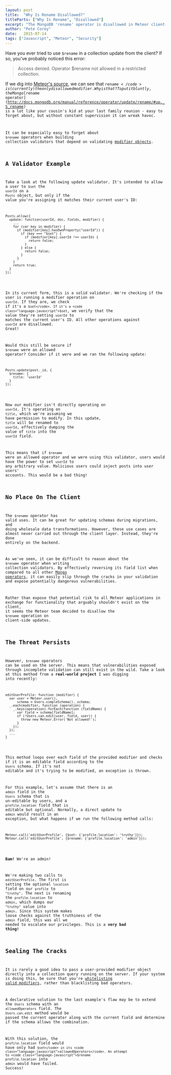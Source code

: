 ```yaml
---
layout: post
title:  "Why Is Rename Disallowed?"
titleParts: ["Why Is Rename", "Disallowed"]
excerpt: "The MongoDB 'rename' operator is disallowed in Meteor client-side queries. Let's explore why that may be."
author: "Pete Corey"
date:   2015-07-14
tags: ["Javascript", "Meteor", "Security"]
---
```


Have you ever tried to use <code class="language-javascript">$rename</code> in a collection update from the client? If so, you've probably noticed this error:

> Access denied. Operator $rename not allowed in a restricted collection.

If we dig into [Meteor's source](https://github.com/meteor/meteor/blob/85ca501b7cf53df31e634fe70f5ce542c75298c7/packages/mongo/collection.js#L1082-L1091), we can see that <code class="language-javascript">$rename</code> is (currently) the only disallowed modifier. Why is that? To put it bluntly, the Mongo [$rename operator](http://docs.mongodb.org/manual/reference/operator/update/rename/#up._S_rename) is a lot like your cousin's kid at your last family reunion - easy to forget about, but without constant supervision it can wreak havoc.

It can be especially easy to forget about <code class="language-javascript">$rename</code> operators when building collection validators that depend on validating [modifier objects](http://docs.meteor.com/#/full/modifiers).

## A Validator Example

Take a look at the following update validator. It's intended to allow a user to <code class="language-javascript">$set</code> the <code class="language-javascript">userId</code> on a <code class="language-javascript">Posts</code> object, but only if the value you're assigning it matches their current user's ID:

<pre class="language-javascript"><code class="language-javascript">Posts.allow({
  update: function(userId, doc, fields, modifier) {
    ...
    for (var key in modifier) {
      if (modifier[key].hasOwnProperty("userId")) {
        if (key === "$set") {
          if (modifier[key].userId !== userId) {
            return false;
          }
        } else {
          return false;
        }
      }
    }
    return true;
  }
});
</code></pre>

In its current form, this is a solid validator. We're checking if the user is running a modifier operation on <code class="language-javascript">userId</code>. If they are, we check if it's a <code class="language-javascript">$set</code>. If it's a <code class="language-javascript">$set</code>, we verify that the value they're setting <code class="language-javascript">userId</code> to matches the current user's ID. All other operations against <code class="language-javascript">userId</code> are disallowed. Great!

Would this still be secure if <code class="language-javascript">$rename</code> were an allowed operator? Consider if it were and we ran the following update:

<pre class="language-javascript"><code class="language-javascript">Posts.update(post._id, {
  $rename: {
    title: 'userId'
  }
});
</code></pre>

Now our modifier isn't directly operating on <code class="language-javascript">userId</code>. It's operating on <code class="language-javascript">title</code>, which we're assuming we have permission to modify. In this update, <code class="language-javascript">title</code> will be renamed to <code class="language-javascript">userId</code>, effectively dumping the value of <code class="language-javascript">title</code> into the <code class="language-javascript">userId</code> field.

This means that if <code class="language-javascript">$rename</code> were an allowed operator and we were using this validator, users would have the power to set <code class="language-javascript">userId</code> to any arbitrary value. Malicious users could inject posts into user users' accounts. This would be a bad thing!

## No Place On The Client

The <code class="language-javascript">$rename</code> operator has valid uses. It can be great for updating schemas during migrations, and doing wholesale data transformations. However, these use cases are almost never carried out through the client layer. Instead, they're done entirely on the backend.

As we've seen, it can be difficult to reason about the <code class="language-javascript">$rename</code> operator when writing collection validators. By effectively reversing its field list when compared to all other [Mongo operators](http://docs.mongodb.org/manual/reference/operator/update/), it can easily slip through the cracks in your validation and expose potentially dangerous vulnerabilities.

Rather than expose that potential risk to all Meteor applications in exchange for functionality that arguably shouldn't exist on the client, it seems the Meteor team decided to disallow the <code class="language-javascript">$rename</code> operation on client-side updates.

## The Threat Persists

However, <code class="language-javascript">$rename</code> operators can be used on the server. This means that vulnerabilities exposed through incomplete validation can still exist in the wild. Take a look at this method from a __real-world project__ I was digging into recently:

<pre class="language-javascript"><code class="language-javascript">editUserProfile: function (modifier) {
  var user = Meteor.user(),
      schema = Users.simpleSchema()._schema;
  _.each(modifier, function (operation) {
    _.keys(operation).forEach(function (fieldName) {
      var field = schema[fieldName];
      if (!Users.can.edit(user, field, user)) {
        throw new Meteor.Error('Not allowed!');
      }
    });
  });
  ...
}
</code></pre>

This method loops over each field of the provided modifier and checks if it is an editable field according to the <code class="language-javascript">Users</code> schema. If it's not editable and it's trying to be modified, an exception is thrown.

For this example, let's assume that there is an <code class="language-javascript">admin</code> field in the <code class="language-javascript">Users</code> schema that is un-editable by users, and a <code class="language-javascript">profile.location</code> field that is editable but optional. Normally, a direct update to <code class="language-javascript">admin</code> would result in an exception, but what happens if we run the following method calls:

<pre class="language-javascript"><code class="language-javascript">Meteor.call('editUserProfile', {$set: {'profile.location': 'truthy'}});
Meteor.call('editUserProfile', {$rename: {'profile.location': 'admin'}});
</code></pre>

__Bam!__ We're an admin!

We're making two calls to <code class="language-javascript">editUserProfile</code>. The first is setting the optional <code class="language-javascript">location</code> field on our <code class="language-javascript">profile</code> to <code class="language-javascript">"truthy"</code>. The next is renaming the <code class="language-javascript">profile.location</code> to <code class="language-javascript">admin</code>, which dumps our <code class="language-javascript">"truthy"</code> value into <code class="language-javascript">admin</code>. Since this system makes loose checks against the truthiness of the <code class="language-javascript">admin</code> field, this was all we needed to escalate our privileges. This is a __very bad thing!__

## Sealing The Cracks

It is rarely a good idea to pass a user-provided modifier object directly into a collection query running on the server. If your system is doing this, be sure that you're [whitelisting valid modifiers](https://www.schneier.com/blog/archives/2011/01/whitelisting_vs.html), rather than blacklisting bad operators.

A declarative solution to the last example's flaw may be to extend the <code class="language-javascript">Users</code> schema with an <code class="language-javascript">allowedOperators</code> field. The <code class="language-javascript">Users.can.edit</code> method would be passed the current operator along with the current field and determine if the schema allows the combination.

With this solution, the <code class="language-javascript">profile.location</code> field would have only had <code class="language-javascript">$set</code> in its <code class="language-javascript">allowedOperators</code>. An attempt to <code class="language-javascript">$rename</code> <code class="language-javascript">profile.location</code> into <code class="language-javascript">admin</code> would have failed. Success!
